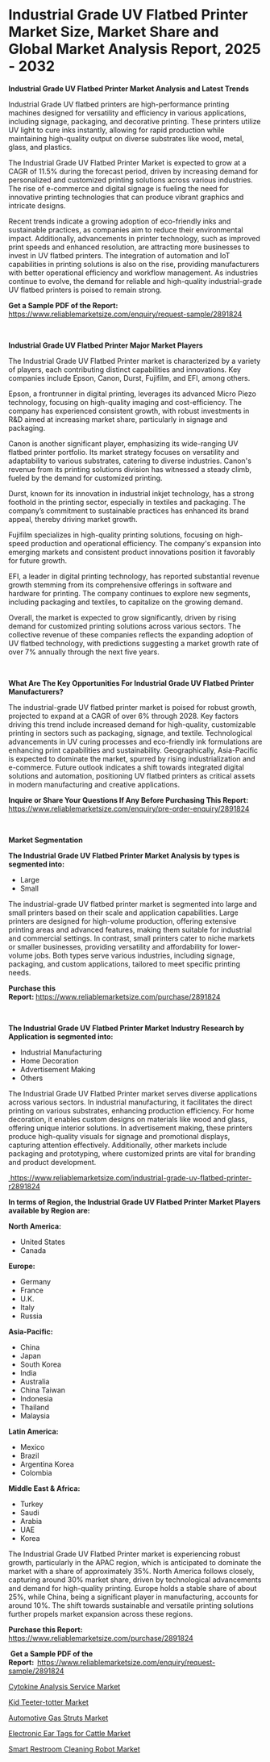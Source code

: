 <p><h1>Industrial Grade UV Flatbed Printer Market Size, Market Share and Global Market Analysis Report, 2025 - 2032</h1></p><p><strong>Industrial Grade UV Flatbed Printer Market Analysis and Latest Trends</strong></p>
<p><p>Industrial Grade UV flatbed printers are high-performance printing machines designed for versatility and efficiency in various applications, including signage, packaging, and decorative printing. These printers utilize UV light to cure inks instantly, allowing for rapid production while maintaining high-quality output on diverse substrates like wood, metal, glass, and plastics.</p><p>The Industrial Grade UV Flatbed Printer Market is expected to grow at a CAGR of 11.5% during the forecast period, driven by increasing demand for personalized and customized printing solutions across various industries. The rise of e-commerce and digital signage is fueling the need for innovative printing technologies that can produce vibrant graphics and intricate designs.</p><p>Recent trends indicate a growing adoption of eco-friendly inks and sustainable practices, as companies aim to reduce their environmental impact. Additionally, advancements in printer technology, such as improved print speeds and enhanced resolution, are attracting more businesses to invest in UV flatbed printers. The integration of automation and IoT capabilities in printing solutions is also on the rise, providing manufacturers with better operational efficiency and workflow management. As industries continue to evolve, the demand for reliable and high-quality industrial-grade UV flatbed printers is poised to remain strong.</p></p>
<p><strong>Get a Sample PDF of the Report:&nbsp;</strong> <a href="https://www.reliablemarketsize.com/enquiry/request-sample/2891824?utm_campaign=2115&utm_medium=2&utm_source=Github&utm_content=ia&utm_term=14032025&utm_id=industrial-grade-uv-flatbed-printer">https://www.reliablemarketsize.com/enquiry/request-sample/2891824</a></p>
<p>&nbsp;</p>
<p><strong>Industrial Grade UV Flatbed Printer Major Market Players</strong></p>
<p><p>The Industrial Grade UV Flatbed Printer market is characterized by a variety of players, each contributing distinct capabilities and innovations. Key companies include Epson, Canon, Durst, Fujifilm, and EFI, among others.</p><p>Epson, a frontrunner in digital printing, leverages its advanced Micro Piezo technology, focusing on high-quality imaging and cost-efficiency. The company has experienced consistent growth, with robust investments in R&D aimed at increasing market share, particularly in signage and packaging.</p><p>Canon is another significant player, emphasizing its wide-ranging UV flatbed printer portfolio. Its market strategy focuses on versatility and adaptability to various substrates, catering to diverse industries. Canon's revenue from its printing solutions division has witnessed a steady climb, fueled by the demand for customized printing.</p><p>Durst, known for its innovation in industrial inkjet technology, has a strong foothold in the printing sector, especially in textiles and packaging. The company’s commitment to sustainable practices has enhanced its brand appeal, thereby driving market growth.</p><p>Fujifilm specializes in high-quality printing solutions, focusing on high-speed production and operational efficiency. The company's expansion into emerging markets and consistent product innovations position it favorably for future growth.</p><p>EFI, a leader in digital printing technology, has reported substantial revenue growth stemming from its comprehensive offerings in software and hardware for printing. The company continues to explore new segments, including packaging and textiles, to capitalize on the growing demand.</p><p>Overall, the market is expected to grow significantly, driven by rising demand for customized printing solutions across various sectors. The collective revenue of these companies reflects the expanding adoption of UV flatbed technology, with predictions suggesting a market growth rate of over 7% annually through the next five years.</p></p>
<p>&nbsp;</p>
<p><strong>What Are The Key Opportunities For Industrial Grade UV Flatbed Printer Manufacturers?</strong></p>
<p><p>The industrial-grade UV flatbed printer market is poised for robust growth, projected to expand at a CAGR of over 6% through 2028. Key factors driving this trend include increased demand for high-quality, customizable printing in sectors such as packaging, signage, and textile. Technological advancements in UV curing processes and eco-friendly ink formulations are enhancing print capabilities and sustainability. Geographically, Asia-Pacific is expected to dominate the market, spurred by rising industrialization and e-commerce. Future outlook indicates a shift towards integrated digital solutions and automation, positioning UV flatbed printers as critical assets in modern manufacturing and creative applications.</p></p>
<p><strong>Inquire or Share Your Questions If Any Before Purchasing This Report:</strong> <a href="https://www.reliablemarketsize.com/enquiry/pre-order-enquiry/2891824?utm_campaign=2115&utm_medium=2&utm_source=Github&utm_content=ia&utm_term=14032025&utm_id=industrial-grade-uv-flatbed-printer">https://www.reliablemarketsize.com/enquiry/pre-order-enquiry/2891824</a></p>
<p>&nbsp;</p>
<p><strong>Market Segmentation</strong></p>
<p><strong>The Industrial Grade UV Flatbed Printer Market Analysis by types is segmented into:</strong></p>
<p><ul><li>Large</li><li>Small</li></ul></p>
<p><p>The industrial-grade UV flatbed printer market is segmented into large and small printers based on their scale and application capabilities. Large printers are designed for high-volume production, offering extensive printing areas and advanced features, making them suitable for industrial and commercial settings. In contrast, small printers cater to niche markets or smaller businesses, providing versatility and affordability for lower-volume jobs. Both types serve various industries, including signage, packaging, and custom applications, tailored to meet specific printing needs.</p></p>
<p><strong>Purchase this Report:&nbsp;</strong><a href="https://www.reliablemarketsize.com/purchase/2891824?utm_campaign=2115&utm_medium=2&utm_source=Github&utm_content=ia&utm_term=14032025&utm_id=industrial-grade-uv-flatbed-printer">https://www.reliablemarketsize.com/purchase/2891824</a></p>
<p>&nbsp;</p>
<p><strong>The Industrial Grade UV Flatbed Printer Market Industry Research by Application is segmented into:</strong></p>
<p><ul><li>Industrial Manufacturing</li><li>Home Decoration</li><li>Advertisement Making</li><li>Others</li></ul></p>
<p><p>The Industrial Grade UV Flatbed Printer market serves diverse applications across various sectors. In industrial manufacturing, it facilitates the direct printing on various substrates, enhancing production efficiency. For home decoration, it enables custom designs on materials like wood and glass, offering unique interior solutions. In advertisement making, these printers produce high-quality visuals for signage and promotional displays, capturing attention effectively. Additionally, other markets include packaging and prototyping, where customized prints are vital for branding and product development.</p></p>
<p><a href="https://www.reliablemarketsize.com/industrial-grade-uv-flatbed-printer-r2891824?utm_campaign=2115&utm_medium=2&utm_source=Github&utm_content=ia&utm_term=14032025&utm_id=industrial-grade-uv-flatbed-printer">&nbsp;https://www.reliablemarketsize.com/industrial-grade-uv-flatbed-printer-r2891824</a></p>
<p><strong>In terms of Region, the Industrial Grade UV Flatbed Printer Market Players available by Region are:</strong></p>
<p>
    <p> <strong> North America: </strong>
        <ul>
            <li>United States</li>
            <li>Canada</li>
        </ul>
        </p> 
    <p> <strong> Europe: </strong>
        <ul>
            <li>Germany</li>
            <li>France</li>
            <li>U.K.</li>
            <li>Italy</li>
            <li>Russia</li>
        </ul>
        </p> 
    <p> <strong> Asia-Pacific: </strong>
        <ul>
            <li>China</li>
            <li>Japan</li>
            <li>South Korea</li>
            <li>India</li>
            <li>Australia</li>
            <li>China Taiwan</li>
            <li>Indonesia</li>
            <li>Thailand</li>
            <li>Malaysia</li>
        </ul>
        </p> 
    <p> <strong> Latin America: </strong>
        <ul>
            <li>Mexico</li>
            <li>Brazil</li>
            <li>Argentina Korea</li>
            <li>Colombia</li>
        </ul>
        </p> 
    <p> <strong> Middle East & Africa: </strong>
        <ul>
            <li>Turkey</li>
            <li>Saudi</li>
            <li>Arabia</li>
            <li>UAE</li>
            <li>Korea</li>
        </ul>
    </p>
    </p>
<p><p>The Industrial Grade UV Flatbed Printer market is experiencing robust growth, particularly in the APAC region, which is anticipated to dominate the market with a share of approximately 35%. North America follows closely, capturing around 30% market share, driven by technological advancements and demand for high-quality printing. Europe holds a stable share of about 25%, while China, being a significant player in manufacturing, accounts for around 10%. The shift towards sustainable and versatile printing solutions further propels market expansion across these regions.</p></p>
<p><strong>Purchase this Report: </strong><a href="https://www.reliablemarketsize.com/purchase/2891824?utm_campaign=2115&utm_medium=2&utm_source=Github&utm_content=ia&utm_term=14032025&utm_id=industrial-grade-uv-flatbed-printer">https://www.reliablemarketsize.com/purchase/2891824</a></p>
<p>&nbsp;<strong>Get a Sample PDF of the Report:&nbsp;&nbsp;</strong><a href="https://www.reliablemarketsize.com/enquiry/request-sample/2891824?utm_campaign=2115&utm_medium=2&utm_source=Github&utm_content=ia&utm_term=14032025&utm_id=industrial-grade-uv-flatbed-printer">https://www.reliablemarketsize.com/enquiry/request-sample/2891824</a></p>
<p><strong></strong></p>
<p><p><a href="https://github.com/lazregaartun/Market-Research-Report-List-1/blob/main/cytokine-analysis-service-market.md?utm_campaign=2115&utm_medium=2&utm_source=Github&utm_content=ia&utm_term=14032025&utm_id=industrial-grade-uv-flatbed-printer">Cytokine Analysis Service Market</a></p><p><a href="https://github.com/waackheidtn5/Market-Research-Report-List-1/blob/main/kid-teeter-totter-market.md?utm_campaign=2115&utm_medium=2&utm_source=Github&utm_content=ia&utm_term=14032025&utm_id=industrial-grade-uv-flatbed-printer">Kid Teeter-totter Market</a></p><p><a href="https://github.com/ienamoun/Market-Research-Report-List-1/blob/main/automotive-gas-struts-market.md?utm_campaign=2115&utm_medium=2&utm_source=Github&utm_content=ia&utm_term=14032025&utm_id=industrial-grade-uv-flatbed-printer">Automotive Gas Struts Market</a></p><p><a href="https://github.com/laroybarrize/Market-Research-Report-List-1/blob/main/electronic-ear-tags-for-cattle-market.md?utm_campaign=2115&utm_medium=2&utm_source=Github&utm_content=ia&utm_term=14032025&utm_id=industrial-grade-uv-flatbed-printer">Electronic Ear Tags for Cattle Market</a></p><p><a href="https://github.com/jolashta/Market-Research-Report-List-1/blob/main/smart-restroom-cleaning-robot-market.md?utm_campaign=2115&utm_medium=2&utm_source=Github&utm_content=ia&utm_term=14032025&utm_id=industrial-grade-uv-flatbed-printer">Smart Restroom Cleaning Robot Market</a></p></p>